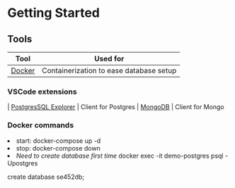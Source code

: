 # Getting Started

## Tools

| Tool | Used for 
| ----------- | ----------- 
| [Docker](https://www.docker.com/products/docker-desktop) | Containerization to ease database setup


### VSCode extensions
| [PostgresSQL Explorer](https://marketplace.visualstudio.com/items?itemName=ckolkman.vscode-postgres) | Client for Postgres
| [MongoDB](https://marketplace.visualstudio.com/items?itemName=mongodb.mongodb-vscode) | Client for Mongo

### Docker commands
<li>start: docker-compose up -d
<li>stop: docker-compose down
<li><i>Need to create database first time</i> docker exec -it demo-postgres psql -Upostgres<p>create database se452db;

 

